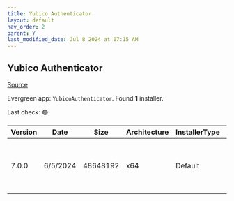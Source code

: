 ```yaml
---
title: Yubico Authenticator
layout: default
nav_order: 2
parent: Y
last_modified_date: Jul 8 2024 at 07:15 AM
---
```


## Yubico Authenticator

[Source](https://github.com/Yubico/yubioath-flutter/)

Evergreen app: `YubicoAuthenticator`. Found **1** installer.

Last check: 🟢

| Version | Date     | Size     | Architecture | InstallerType | Type | URI                                                                                                                                                                                                                |
| ------- | -------- | -------- | ------------ | ------------- | ---- | ------------------------------------------------------------------------------------------------------------------------------------------------------------------------------------------------------------------ |
| 7.0.0   | 6/5/2024 | 48648192 | x64          | Default       | msi  | [https://github.com/Yubico/yubioath-flutter/releases/download/7.0.0/yubico-authenticator-7.0.0-win64.msi](https://github.com/Yubico/yubioath-flutter/releases/download/7.0.0/yubico-authenticator-7.0.0-win64.msi) |
